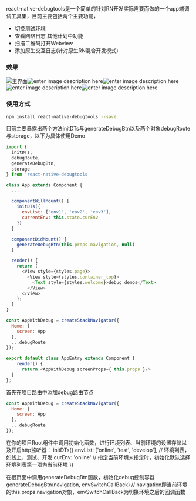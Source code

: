 react-native-debugtools是一个简单的针对RN开发实际需要而做的一个app端调试工具集，目前主要包括两个主要功能，
- 切换测试环境
- 查看网络日志
其他计划中功能
- 扫描二维码打开Webview
- 添加原生交互日志(针对原生RN混合开发模式)


### 效果
![主界面](https://img.aiyoumi.com/null/20180127/160256114/20181207160255_350x622.png?height=622&width=350)![enter image description here](https://img.aiyoumi.com/null/20180127/160259988/20181207160259_350x622.png?height=622&width=350)![enter image description here](https://img.aiyoumi.com/null/20180127/160716844/20181207160716_375x666.png?height=666&width=375)![enter image description here](https://img.aiyoumi.com/null/20180127/160306494/20181207160306_350x622.png?height=622&width=350)![enter image description here](https://img.aiyoumi.com/null/20180127/160304349/20181207160304_350x622.png?height=622&width=350)
### 使用方式
```bash
npm install react-native-debugtools --save
```
目前主要暴露出两个方法initDTs与generateDebugBtn以及两个对象debugRoute与storage，以下为具体使用Demo
```javascript
import {
  initDTs,
  debugRoute,
  generateDebugBtn,
  storage
} from 'react-native-debugtools'

class App extends Component {
  ...

  componentWillMount() {
    initDTs({
      envList: ['env1', 'env2', 'env3'],
      currentEnv: this.state.curEnv
    })
  }

  componentDidMount() {
    generateDebugBtn(this.props.navigation, null)
  }

  render() {
    return (
      <View style={styles.page}>
        <View style={styles.container_top}>
          <Text style={styles.welcome}>debug demos</Text>
        </View>
      </View>
    );
  }
}

const AppWithDebug = createStackNavigator({
  Home: {
    screen: App
  },
  ...debugRoute
});

export default class AppEntry extends Component {
    render() {
      return <AppWithDebug screenProps={ this.props }/>
  }
};
```


首先在项目路由中添加debug路由节点
```javascript
const AppWithDebug = createStackNavigator({
  Home: {
    screen: App
  },
  ...debugRoute
});
```

在你的项目Root组件中调用初始化函数，进行环境列表、当前环境的设置存储以及开启http监听器：
initDTs({
    envList: ['online', 'test', 'develop'], // 环境列表，如线上、测试、开发
    curEnv: 'online' // 指定当前环境未指定时，初始化默认选择环境列表第一项为当前环境
})

在根页面中调用generateDebugBtn函数，初始化debug控制容器
generateDebugBtn(navigation, envSwitchCallBack) // navigation即当前环境的this.props.navigation对象，envSwitchCallBack为切换环境之后的回调函数
